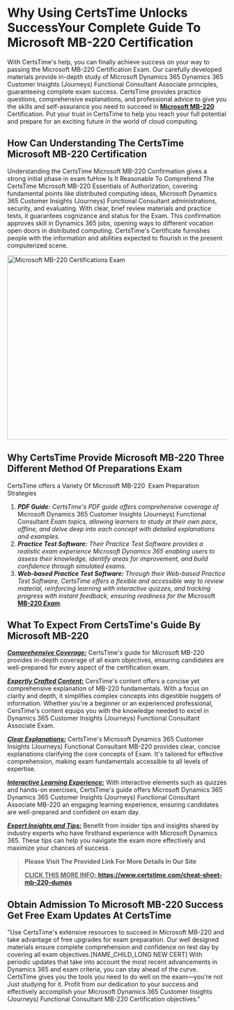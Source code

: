 <h1><meta name="generator" content="quillbot-pphr" /><strong>Why Using CertsTime Unlocks SuccessYour Complete Guide To Microsoft MB-220 Certification</strong></h1>

<p><meta name="generator" content="quillbot-pphr" />With CertsTime's help, you can finally achieve success on your way to passing the Microsoft MB-220 Certification Exam. Our carefully developed materials provide in-depth study of Microsoft Dynamics 365 Dynamics 365 Customer Insights (Journeys) Functional Consultant Associate principles, guaranteeing complete exam success. CertsTime provides practice questions, comprehensive explanations, and professional advice to give you the skills and self-assurance you need to succeed in <strong><a href="https://www.certstime.com/cheat-sheet-microsoft-dumps">Microsoft MB-220</a></strong>  Certification. Put your trust in CertsTime to help you reach your full potential and prepare for an exciting future in the world of cloud computing.</p>

<h2><strong>How Can Understanding The CertsTime Microsoft MB-220 Certification</strong></h2>

<p>Understanding the CertsTime Microsoft MB-220 Confirmation gives a strong initial phase in exam fuHow Is It Reasonable To Comprehend The CertsTime Microsoft MB-220 Essentials of Authorization, covering fundamental points like distributed computing ideas, Microsoft Dynamics 365 Customer Insights (Journeys) Functional Consultant administrations, security, and evaluating. With clear, brief review materials and practice tests, it guarantees cognizance and status for the Exam. This confirmation approves skill in Dynamics 365 jobs, opening ways to different vocation open doors in distributed computing. CertsTime's Certificate furnishes people with the information and abilities expected to flourish in the present computerized scene.</p>

<p><a href="https://i.imgur.com/6HV165W.jpeg"><img alt="Microsoft MB-220 Certifications Exam" src="https://i.imgur.com/6HV165W.jpeg" style="width: 750px; height: 422px;" /></a></p>

<h2><strong>Why CertsTime Provide Microsoft MB-220 Three Different Method Of Preparations Exam</strong></h2>

<p>CertsTime offers a Variety Of Microsoft MB-220  Exam Preparation Strategies</p>

<ol>
	<li><em><strong>PDF Guide:</strong> CertsTime's PDF guide offers comprehensive coverage of </em>Microsoft Dynamics 365 Customer Insights (Journeys) Functional Consultant<em> Exam topics, allowing learners to study at their own pace, offline, and delve deep into each concept with detailed explanations and examples.</em></li>
	<li><em><strong>Practice Test Software:</strong> Their Practice Test Software provides a realistic exam experience Microsoft Dynamics 365 enabling users to assess their knowledge, identify areas for improvement, and build confidence through simulated exams.</em></li>
	<li><em><strong>Web-based Practice Test Software:</strong> Through their Web-based Practice Test Software, CertsTime offers a flexible and accessible way to review material, reinforcing learning with interactive quizzes, and tracking progress with instant feedback, ensuring readiness for the </em>Microsoft <strong><a href="https://www.certstime.com/questions/microsoft/mb-220-exam">MB-220</a></strong><em><strong><a href="https://www.certstime.com/questions/microsoft/mb-220-exam"> Exam</a></strong>.</em></li>
</ol>

<h2><strong>What To Expect From CertsTime's Guide By Microsoft MB-220</strong></h2>

<p><u><em><strong>Comprehensive Coverage:</strong></em></u> CertsTime's guide for Microsoft MB-220 provides in-depth coverage of all exam objectives, ensuring candidates are well-prepared for every aspect of the certification exam. </p>

<p><u><em><strong>Expertly Crafted Content:</strong></em></u> CersTime's content offers a concise yet comprehensive explanation of MB-220 fundamentals. With a focus on clarity and depth, it simplifies complex concepts into digestible nuggets of information. Whether you're a beginner or an experienced professional, CersTime's content equips you with the knowledge needed to excel in Dynamics 365 Customer Insights (Journeys) Functional Consultant Associate Exam. </p>

<p><em><u><strong>Clear Explanations:</strong></u></em> CertsTime's Microsoft Dynamics 365 Customer Insights (Journeys) Functional Consultant MB-220 provides clear, concise explanations clarifying the core concepts of Exam. It's tailored for effective comprehension, making exam fundamentals accessible to all levels of expertise.</p>

<p><u><em><strong>Interactive Learning Experience:</strong></em></u> With interactive elements such as quizzes and hands-on exercises, CertsTime's guide offers Microsoft Dynamics 365 Dynamics 365 Customer Insights (Journeys) Functional Consultant Associate MB-220 an engaging learning experience, ensuring candidates are well-prepared and confident on exam day.</p>

<p><u><em><strong>Expert Insights and Tips:</strong></em></u> Benefit from insider tips and insights shared by industry experts who have firsthand experience with Microsoft Dynamics 365. These tips can help you navigate the exam more effectively and maximize your chances of success.</p>

<blockquote>
<p><meta name="generator" content="quillbot-pphr" /><strong>Please Visit The Provided Link For More Details In Our Site</strong></p>

<p><b><u>CLICK THIS MORE INFO: </u><a href="https://www.certstime.com/cheat-sheet-mb-220-dumps">https://www.certstime.com/cheat-sheet-mb-220-dumps</a></b></p>
</blockquote>

<h2><meta name="generator" content="quillbot-pphr" /><meta name="generator" content="quillbot-pphr" /><strong>Obtain Admission To Microsoft MB-220 Success Get Free Exam Updates At CertsTime</strong></h2>

<p><meta name="generator" content="quillbot-pphr" />"Use CertsTime's extensive resources to succeed in Microsoft MB-220 and take advantage of free upgrades for exam preparation. Our well designed materials ensure complete comprehension and confidence on test day by covering all exam objectives.[NAME_CHILD_LONG NEW CERT] With periodic updates that take into account the most recent advancements in Dynamics 365 and exam criteria, you can stay ahead of the curve. CertsTime gives you the tools you need to do well on the exam—you're not <meta name="generator" content="quillbot-pphr" />Just studying for it. Profit from our dedication to your success and effectively accomplish your Microsoft Dynamics 365 Customer Insights (Journeys) Functional Consultant MB-220 Certification objectives."</p>

